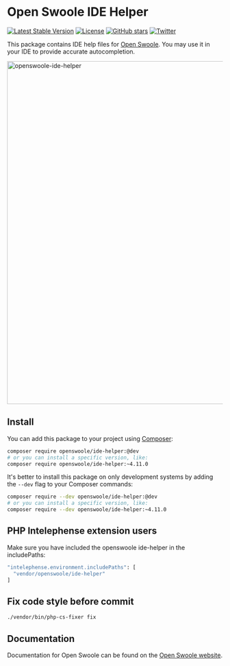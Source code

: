 # Open Swoole IDE Helper

[![Latest Stable Version](https://img.shields.io/packagist/v/openswoole/ide-helper.svg)](https://packagist.org/packages/openswoole/ide-helper)
[![License](https://poser.pugx.org/openswoole/ide-helper/license)](LICENSE)
[![GitHub stars](https://img.shields.io/github/stars/openswoole/swoole-src)](https://github.com/openswoole/swoole-src/stargazers)
[![Twitter](https://img.shields.io/twitter/url/https/twitter.com/openswoole.svg?style=social&label=Follow%20%40OpenSwoole)](https://twitter.com/openswoole)


This package contains IDE help files for [Open Swoole](https://openswoole.com). You may use it in your IDE to provide accurate autocompletion.

<img width="800" alt="openswoole-ide-helper" src="https://user-images.githubusercontent.com/313478/145558998-eecf96c7-08a1-4119-a1eb-2141436d4521.png">

## Install

You can add this package to your project using [Composer](https://getcomposer.org):

```bash
composer require openswoole/ide-helper:@dev
# or you can install a specific version, like:
composer require openswoole/ide-helper:~4.11.0
```

It's better to install this package on only development systems by adding the `--dev` flag to your Composer commands:

```bash
composer require --dev openswoole/ide-helper:@dev
# or you can install a specific version, like:
composer require --dev openswoole/ide-helper:~4.11.0
```

## PHP Intelephense extension users

Make sure you have included the openswoole ide-helper in the includePaths:

```bash
"intelephense.environment.includePaths": [
  "vendor/openswoole/ide-helper"
]
```

## Fix code style before commit

```bash
./vendor/bin/php-cs-fixer fix
```

## Documentation

Documentation for Open Swoole can be found on the [Open Swoole website](https://openswoole.com/docs).
